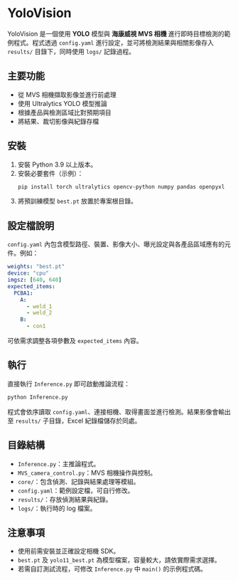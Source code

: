 # YoloVision

YoloVision 是一個使用 **YOLO** 模型與 **海康威視 MVS 相機** 進行即時目標檢測的範例程式。程式透過 `config.yaml` 進行設定，並可將檢測結果與相關影像存入 `results/` 目錄下，同時使用 `logs/` 記錄過程。

## 主要功能

- 從 MVS 相機擷取影像並進行前處理
- 使用 Ultralytics YOLO 模型推論
- 根據產品與檢測區域比對預期項目
- 將結果、裁切影像與紀錄存檔

## 安裝

1. 安裝 Python 3.9 以上版本。
2. 安裝必要套件（示例）：
   ```bash
   pip install torch ultralytics opencv-python numpy pandas openpyxl
   ```
3. 將預訓練模型 `best.pt` 放置於專案根目錄。

## 設定檔說明

`config.yaml` 內包含模型路徑、裝置、影像大小、曝光設定與各產品區域應有的元件。例如：

```yaml
weights: "best.pt"
device: "cpu"
imgsz: [640, 640]
expected_items:
  PCBA1:
    A:
      - weld_1
      - weld_2
    B:
      - con1
```

可依需求調整各項參數及 `expected_items` 內容。

## 執行

直接執行 `Inference.py` 即可啟動推論流程：

```bash
python Inference.py
```

程式會依序讀取 `config.yaml`、連接相機、取得畫面並進行檢測。結果影像會輸出至 `results/` 子目錄，Excel 紀錄檔儲存於同處。

## 目錄結構

- `Inference.py`：主推論程式。
- `MVS_camera_control.py`：MVS 相機操作與控制。
- `core/`：包含偵測、記錄與結果處理等模組。
- `config.yaml`：範例設定檔，可自行修改。
- `results/`：存放偵測結果與紀錄。
- `logs/`：執行時的 log 檔案。

## 注意事項

- 使用前需安裝並正確設定相機 SDK。
- `best.pt` 及 `yolo11_best.pt` 為模型檔案，容量較大，請依實際需求選擇。
- 若需自訂測試流程，可修改 `Inference.py` 中 `main()` 的示例程式碼。


